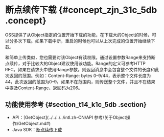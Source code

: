 # 断点续传下载 {#concept_zjn_31c_5db .concept}

OSS提供了从Object指定的位置开始下载的功能，在下载大的Object的时候，可以分多次下载。如果下载中断，重启的时候也可以从上次完成的位置开始继续下载。

和简单上传类似，您也需要对该Object有读权限。通过设置参数Range来支持断点续传，对于比较大的Object建议使用该功能。Range的定义可参考HTTP RFC。如果在请求头中使用Range参数，则返回消息中会包含整个文件的长度和此次返回的范围。例如：Content-Range: bytes 0–9/44，表示整个文件长度为44，此次返回的范围为0–9。如果不在范围内，则传送整个文件，并且不在结果中提及Content-Range，返回码为206。

## 功能使用参考 {#section_t14_k1c_5db .section}

-   API：[GetObject](../../../../intl.zh-CN/API 参考/关于Object操作/GetObject.md#)
-   Java SDK：[断点续传下载](https://www.alibabacloud.com/help/doc-detail/84827.htm)


